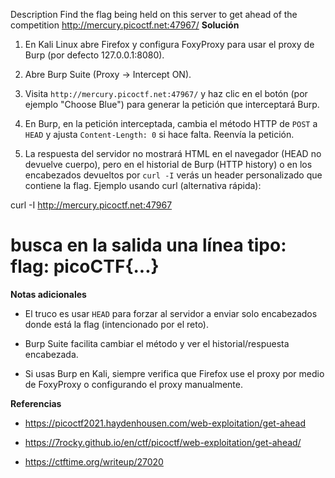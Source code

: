 Description
Find the flag being held on this server to get ahead of the competition http://mercury.picoctf.net:47967/
**Solución**

1. En Kali Linux abre Firefox y configura FoxyProxy para usar el proxy de Burp (por defecto 127.0.0.1:8080).
    
2. Abre Burp Suite (Proxy → Intercept ON).
    
3. Visita `http://mercury.picoctf.net:47967/` y haz clic en el botón (por ejemplo "Choose Blue") para generar la petición que interceptará Burp.
    
4. En Burp, en la petición interceptada, cambia el método HTTP de `POST` a `HEAD` y ajusta `Content-Length: 0` si hace falta. Reenvía la petición.
    
5. La respuesta del servidor no mostrará HTML en el navegador (HEAD no devuelve cuerpo), pero en el historial de Burp (HTTP history) o en los encabezados devueltos por `curl -I` verás un header personalizado que contiene la flag. Ejemplo usando curl (alternativa rápida):
    

curl -I http://mercury.picoctf.net:47967

# busca en la salida una línea tipo: flag: picoCTF{...}

**Notas adicionales**

- El truco es usar `HEAD` para forzar al servidor a enviar solo encabezados donde está la flag (intencionado por el reto).
    
- Burp Suite facilita cambiar el método y ver el historial/respuesta encabezada.
    
- Si usas Burp en Kali, siempre verifica que Firefox use el proxy por medio de FoxyProxy o configurando el proxy manualmente.
    

**Referencias**

- https://picoctf2021.haydenhousen.com/web-exploitation/get-ahead
    
- https://7rocky.github.io/en/ctf/picoctf/web-exploitation/get-ahead/
    
- https://ctftime.org/writeup/27020